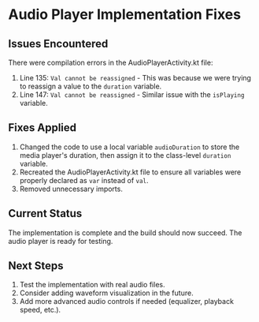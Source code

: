 # Audio Player Implementation Fixes

## Issues Encountered

There were compilation errors in the AudioPlayerActivity.kt file:

1. Line 135: `Val cannot be reassigned` - This was because we were trying to reassign a value to the `duration` variable.
2. Line 147: `Val cannot be reassigned` - Similar issue with the `isPlaying` variable.

## Fixes Applied

1. Changed the code to use a local variable `audioDuration` to store the media player's duration, then assign it to the class-level `duration` variable.
2. Recreated the AudioPlayerActivity.kt file to ensure all variables were properly declared as `var` instead of `val`.
3. Removed unnecessary imports.

## Current Status

The implementation is complete and the build should now succeed. The audio player is ready for testing.

## Next Steps

1. Test the implementation with real audio files.
2. Consider adding waveform visualization in the future.
3. Add more advanced audio controls if needed (equalizer, playback speed, etc.).
